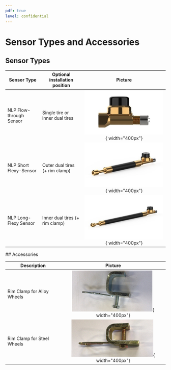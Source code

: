 ```yaml
---
pdf: true
level: confidential
---
```


# Sensor Types and Accessories

## Sensor Types

|**Sensor Type** | **Optional installation position** | **Picture** |
|----------------|--------|:--------:|
| NLP Flow-through Sensor | Single tire or inner dual tires | ![Step 1](images/ft_standard.jpg){ width="400px"}        |
| NLP Short Flexy-Sensor | Outer dual tires (+ rim clamp) | ![Step 2](images/ft_flexy_short.jpg){ width="400px"}             |
| NLP Long-Flexy Sensor | Inner dual tires (+ rim clamp)  | ![Step 3](images/ft_flexy_long.jpg){ width="400px"}       |

<div class="page-break"></div>
## Accessories

|**Description** | **Picture**                        |
|----------------|:--------:|
| Rim Clamp for Alloy Wheels | ![Alloy Rim Clamp](images/alloy_clamp.png){ width="400px"}        |
| Rim Clamp for Steel Wheels | ![Steel Rim Clamp](images/steel_clamp.png){ width="400px"} |
